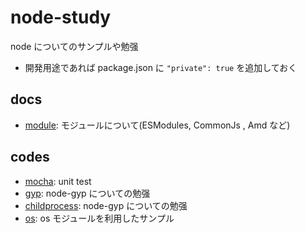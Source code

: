 # node-study

node についてのサンプルや勉强

- 開発用途であれば package.json に `"private": true` を追加しておく

## docs

- [module](./docs/module.md): モジュールについて(ESModules, CommonJs , Amd など)

## codes

- [mocha](./mocha): unit test
- [gyp](./gyp): node-gyp についての勉强
- [childprocess](./childprocess): node-gyp についての勉强
- [os](./os): os モジュールを利用したサンプル
